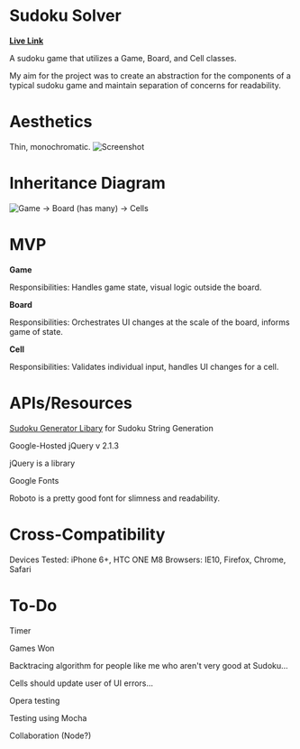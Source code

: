 Sudoku Solver
==

[**Live Link**][live-link]

A sudoku game that utilizes a Game, Board, and Cell classes.

My aim for the project was to create an abstraction for the components of a typical sudoku game and maintain separation of concerns for readability.

Aesthetics
==
Thin, monochromatic.
![Screenshot][screenshot]


Inheritance Diagram
==
![Game -> Board (has many) -> Cells][sudoku-inheritance]

MVP
==
**Game**

Responsibilities: Handles game state, visual logic outside the board.

**Board**

Responsibilities: Orchestrates UI changes at the scale of the board, informs game of state.

**Cell**

Responsibilities: Validates individual input, handles UI changes for a cell.

APIs/Resources
==
[Sudoku Generator Libary][sudoku-generator] for Sudoku String Generation


Google-Hosted jQuery v 2.1.3

jQuery is a library

Google Fonts

Roboto is a pretty good font for slimness and readability.


Cross-Compatibility
==
Devices Tested: iPhone 6+, HTC ONE M8
Browsers: IE10, Firefox, Chrome, Safari

To-Do
==
Timer

Games Won

Backtracing algorithm for people like me who aren't very good at Sudoku...

Cells should update user of UI errors...

Opera testing

Testing using Mocha

Collaboration (Node?)

[screenshot]: http://i.imgur.com/P0o7S5A.png
[live-link]: http://www.jesusmaldonado.net/sudoku-uber/
[sudoku-inheritance]: http://i.imgur.com/xlTJeug.jpg?3
[sudoku-generator]: https://github.com/robatron/sudoku.js
